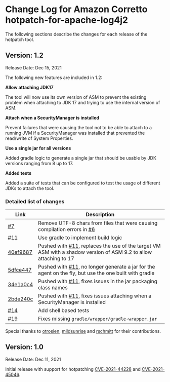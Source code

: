 # Change Log for Amazon Corretto hotpatch-for-apache-log4j2

The following sections describe the changes for each release of the hotpatch tool.

## Version: 1.2

Release Date: Dec 15, 2021


The following new features are included in 1.2:

**Allow attaching JDK17**

The tool will now use its own version of ASM to prevent the existing problem when attaching to JDK 17 and trying to use the internal version of ASM.

**Attach when a SecurityManager is installed**

Prevent failures that were causing the tool not to be able to attach to a running JVM if a SecurityManager was installed that prevented the read/write of System Properties.

**Use a single jar for all versions**

Added gradle logic to generate a single jar that should be usable by JDK versions ranging from 8 up to 17.

**Added tests**

Added a suite of tests that can be configured to test the usage of different JDKs to attach the tool.

### Detailed list of changes
|  Link  | Description |
| --- | --- |
| [#7](https://github.com/corretto/hotpatch-for-apache-log4j2/issues/7) | Remove UTF-8 chars from files that were causing compilation errors in [#6](https://github.com/corretto/hotpatch-for-apache-log4j2/issues/6) |
| [#11](https://github.com/corretto/hotpatch-for-apache-log4j2/pull/11) | Use gradle to implement build logic
| [40ef9687](https://github.com/corretto/hotpatch-for-apache-log4j2/commit/40ef9687a2b366af7ca96b5df7ca4ae99031b001) | Pushed with [#11](https://github.com/corretto/hotpatch-for-apache-log4j2/pull/11), replaces the use of the target VM ASM with a shadow version of ASM 9.2 to allow attaching to 17 |
| [5dfce447](https://github.com/corretto/hotpatch-for-apache-log4j2/commit/5dfce4471ad4e0ffd73bfedfaf2cea122237739a) | Pushed with [#11](https://github.com/corretto/hotpatch-for-apache-log4j2/pull/11), no longer generate a jar for the agent on the fly, but use the one built with gradle |
| [34e1a0c4](https://github.com/corretto/hotpatch-for-apache-log4j2/commit/34e1a0c45859963f61543d2f05e4e2f68d7fd7ba) | Pushed with [#11](https://github.com/corretto/hotpatch-for-apache-log4j2/pull/11), fixes issues in the jar packaging class names |
| [2bde240c](https://github.com/corretto/hotpatch-for-apache-log4j2/commit/2bde240c47a510816fbe25d607858c93c1889f16) | Pushed with [#11](https://github.com/corretto/hotpatch-for-apache-log4j2/pull/11), fixes issues attaching when a SecurityManager is installed |
| [#14](https://github.com/corretto/hotpatch-for-apache-log4j2/pull/14) | Add shell based tests |
| [#19](https://github.com/corretto/hotpatch-for-apache-log4j2/pull/19) | Fixes missing `gradle/wrapper/gradle-wrapper.jar`

Special thanks to [otrosien](https://github.com/otrosien), [mildsunrise](https://github.com/mildsunrise) and [rschmitt](https://github.com/rschmitt) for their contributions.

## Version: 1.0

Release Date: Dec 11, 2021

Initial release with support for hotpatching [CVE-2021-44228](https://nvd.nist.gov/vuln/detail/CVE-2021-44228) and [CVE-2021-45046](https://nvd.nist.gov/vuln/detail/CVE-2021-45046/).

